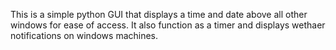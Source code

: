 This is a simple python GUI that displays a time and date above all other windows for ease of access.
It also function as a timer and displays wethaer notifications on windows machines.
